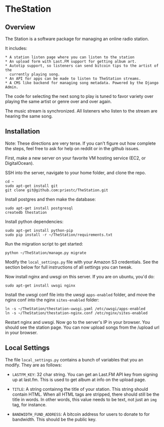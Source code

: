 # TheStation

## Overview

The Station is a software package for managing an online radio station.

It includes:

    * A station listen page where you can listen to the station
    * An upload form with Last.FM support for getting album art.
    * Autotip support, so listeners can send bitcoin tips to the artist of the
      currently playing song.
    * An API for apps can be made to listen to TheStation streams.
    * A CMS like backend for managing song metadata. Powered by the Django Admin.

The code for selecting the next song to play is tuned to favor variety over
playing the same artist or genre over and over again.

The music stream is synchronized. All listeners who listen to the stream are
hearing the same song.

## Installation

Note: These directions are very terse. If you can't figure out how complete the steps,
feel free to ask for help on reddit or in the github issues.

First, make a new server on your favorite VM hosting service (EC2, or DigitalOcean).

SSH into the server, navigate to your home folder, and clone the repo.

    cd ~
    sudo apt-get install git
    git clone git@github.com:priestc/TheStation.git

Install postgres and then make the database:

    sudo apt-get install postgresql
    createdb thestation

Install python dependencies:

    sudo apt-get install python-pip
    sudo pip install -r ~/TheStation/requirements.txt

Run the migration script to get started:

    python ~/TheStation/manage.py migrate

Modify the `local_settings.py` file with your Amazon S3 credentials. See the
section below for full instructions of all settings you can tweak.

Now install nginx and uwsgi on this server. If you are on ubuntu, you'd do:

    sudo apt-get install uwsgi nginx

Install the uwsgi conf file into the uwsgi `apps-enabled` folder,
and move the nginx conf into the nginx `sites-enabled` folder:

    ln -s ~/TheStation/thestation-uwsgi.yaml /etc/uwsgi/apps-enabled
    ln -s ~/TheStation/thestation-nginx.conf /etc/nginx/sites-enabled

Restart nginx and uwsgi. Now go to the server's IP in your browser.
You should see the station page. You can now upload songs from the /upload url
in your browser.

## Local Settings

The file `local_settings.py` contains a bunch of variables that you an modify.
They are as follows:

* `LASTFM_KEY`: 32 char string. You can get an Last.FM API key from
signing up at last.fm. This is used to get album at info on the upload page.

* `TITLE`: A string containng the title of your station. This string should
contain HTML. When all HTML tags are stripped, there should still be the title
in words. In other words, this value needs to be text, not just an `img` tag,
for instance.

* `BANDWIDTH_FUND_ADDRESS`: A bitcoin address for users to donate to for bandwidth.
This should be the public key.
